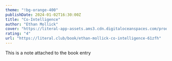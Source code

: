 ```yaml
---
theme: "!bg-orange-400"
publishDate: 2024-01-02T16:30:00Z
title: "Co-Intelligence"
author: "Ethan Mollick"
cover: "https://literal-app-assets.ams3.cdn.digitaloceanspaces.com/production/covers/useruploads/clulcsrgm00000hwe5n641ec6.jpeg"
rating: "4"
url: "https://literal.club/book/ethan-mollick-co-intelligence-61zfh"
---
```


This is a note attached to the book entry
